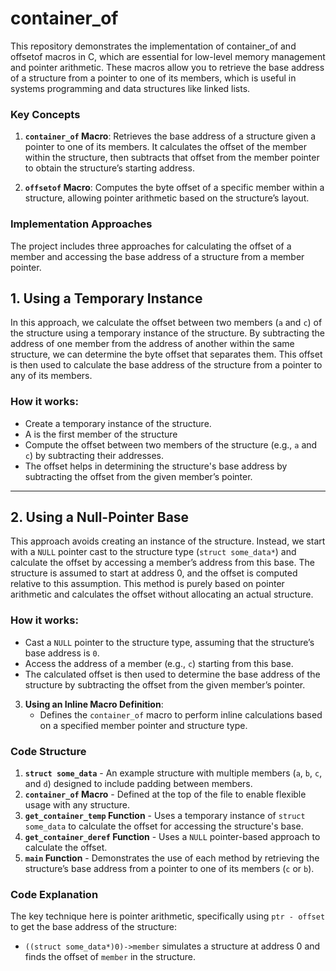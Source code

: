 # container_of
This repository demonstrates the implementation of container_of and offsetof macros in C, which are essential for low-level memory management and pointer arithmetic. These macros allow you to retrieve the base address of a structure from a pointer to one of its members, which is useful in systems programming and data structures like linked lists.
### Key Concepts

1. **`container_of` Macro**: Retrieves the base address of a structure given a pointer to one of its members. It calculates the offset of the member within the structure, then subtracts that offset from the member pointer to obtain the structure’s starting address.
   
2. **`offsetof` Macro**: Computes the byte offset of a specific member within a structure, allowing pointer arithmetic based on the structure’s layout. 

### Implementation Approaches

The project includes three approaches for calculating the offset of a member and accessing the base address of a structure from a member pointer.

## 1. Using a Temporary Instance
In this approach, we calculate the offset between two members (`a` and `c`) of the structure using a temporary instance of the structure. By subtracting the address of one member from the address of another within the same structure, we can determine the byte offset that separates them. This offset is then used to calculate the base address of the structure from a pointer to any of its members.

### How it works:
- Create a temporary instance of the structure.
- A is the first member of the structure
- Compute the offset between two members of the structure (e.g., `a` and `c`) by subtracting their addresses.
- The offset helps in determining the structure's base address by subtracting the offset from the given member’s pointer.

---

## 2. Using a Null-Pointer Base
This approach avoids creating an instance of the structure. Instead, we start with a `NULL` pointer cast to the structure type (`struct some_data*`) and calculate the offset by accessing a member’s address from this base. The structure is assumed to start at address 0, and the offset is computed relative to this assumption. This method is purely based on pointer arithmetic and calculates the offset without allocating an actual structure.

### How it works:
- Cast a `NULL` pointer to the structure type, assuming that the structure’s base address is `0`.
- Access the address of a member (e.g., `c`) starting from this base.
- The calculated offset is then used to determine the base address of the structure by subtracting the offset from the given member’s pointer.

3. **Using an Inline Macro Definition**:
   - Defines the `container_of` macro to perform inline calculations based on a specified member pointer and structure type.

### Code Structure

1. **`struct some_data`** - An example structure with multiple members (`a`, `b`, `c`, and `d`) designed to include padding between members.
2. **`container_of` Macro** - Defined at the top of the file to enable flexible usage with any structure.
3. **`get_container_temp` Function** - Uses a temporary instance of `struct some_data` to calculate the offset for accessing the structure's base.
4. **`get_container_deref` Function** - Uses a `NULL` pointer-based approach to calculate the offset.
5. **`main` Function** - Demonstrates the use of each method by retrieving the structure’s base address from a pointer to one of its members (`c` or `b`).

### Code Explanation

The key technique here is pointer arithmetic, specifically using `ptr - offset` to get the base address of the structure:

- `((struct some_data*)0)->member` simulates a structure at address 0 and finds the offset of `member` in the structure.

